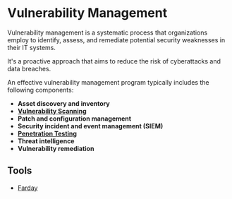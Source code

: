# Vulnerability Management

Vulnerability management is a systematic process that organizations employ to identify, assess, and remediate potential security weaknesses in their IT systems.

 It's a proactive approach that aims to reduce the risk of cyberattacks and data breaches.   

An effective vulnerability management program typically includes the following components:
- **Asset discovery and inventory**
- **[Vulnerability Scanning](../Web%20&%20Network%20Hacking/Vulnerability%20Scanning.md)**
- **Patch and configuration management**
- **Security incident and event management (SIEM)**
- **[Penetration Testing](Penetration%20Testing.md)**
- **Threat intelligence**
- **Vulnerability remediation**


## Tools

- [Farday](https://github.com/infobyte/faraday)